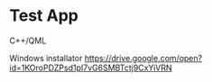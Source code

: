 # Test App

C++/QML

Windows installator https://drive.google.com/open?id=1KOroPDZPsd1pI7vG6SMBTctj9CxYiVRN


